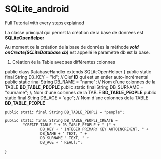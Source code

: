 # SQLite_android
Full Tutorial with every steps explained

La classe principal qui permet la création de la base de données est **SQLiteOpenHelper**

Au moment de la création de la base de données la méthode _**void onCreate(SQLiteDatabase db)**_ est appellé le paramètre db est la base.

1. Création de la Table avec ses différentes colonnes 

public class DatabaseHandler extends SQLiteOpenHelper
{
    public static final String DB_KEY = "id";              // Clef **ID** qui est un entier auto-incrémental
    public static final String DB_NAME = "name";           // Nom d'une colonnes de la TABLE **BD_TABLE_PEOPLE**
    public static final String DB_SURNAME = "surname";     // Nom d'une colonnes de la TABLE **BD_TABLE_PEOPLE**
    public static final String DB_AGE = "age";             // Nom d'une colonnes de la TABLE **BD_TABLE_PEOPLE**

    public static final String DB_TABLE_PEOPLE = "people";

    public static final String DB_TABLE_PEOPLE_CREATE =
            "CREATE TABLE " + DB_TABLE_PEOPLE + " (" +
                    DB_KEY + " INTEGER PRIMARY KEY AUTOINCREMENT, " +
                    DB_NAME + " TEXT, " +
                    DB_SURNAME " TEXT, " +
                    DB_AGE + " REAL);";
}
